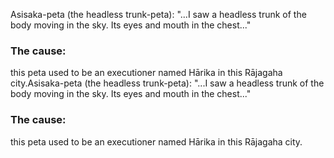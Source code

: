 Asisaka-peta (the headless trunk-peta):
"...I saw a headless trunk of the body moving in the sky. Its eyes and mouth in the chest..."

### The cause:
this peta used to be an executioner named Hārika in this Rājagaha city.Asisaka-peta (the headless trunk-peta): "...I saw a headless trunk of the body moving in the sky. Its eyes and mouth in the chest..."

### The cause: 
this peta used to be an executioner named Hārika in this Rājagaha city.